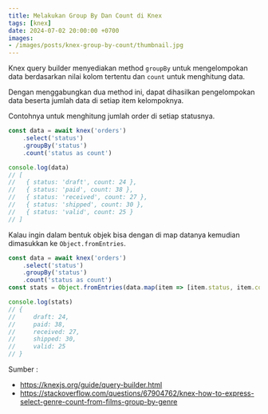 ```yaml
---
title: Melakukan Group By Dan Count di Knex
tags: [knex]
date: 2024-07-02 20:00:00 +0700
images:
- /images/posts/knex-group-by-count/thumbnail.jpg
---
```


Knex query builder menyediakan method `groupBy` untuk mengelompokan data berdasarkan nilai kolom tertentu dan `count` untuk menghitung data.

<!--more-->

Dengan menggabungkan dua method ini, dapat dihasilkan pengelompokan data beserta jumlah data di setiap item kelompoknya.

Contohnya untuk menghitung jumlah order di setiap statusnya.

```js
const data = await knex('orders')
    .select('status')
    .groupBy('status')
    .count('status as count')

console.log(data)
// [
//   { status: 'draft', count: 24 },
//   { status: 'paid', count: 38 },
//   { status: 'received', count: 27 },
//   { status: 'shipped', count: 30 },
//   { status: 'valid', count: 25 }
// ]
```

Kalau ingin dalam bentuk objek bisa dengan di map datanya kemudian dimasukkan ke `Object.fromEntries`.

```js
const data = await knex('orders')
    .select('status')
    .groupBy('status')
    .count('status as count')
const stats = Object.fromEntries(data.map(item => [item.status, item.count]))

console.log(stats)
// {
//     draft: 24,
//     paid: 38,
//     received: 27,
//     shipped: 30,
//     valid: 25
// }
```

Sumber :

- https://knexjs.org/guide/query-builder.html
- https://stackoverflow.com/questions/67904762/knex-how-to-express-select-genre-count-from-films-group-by-genre